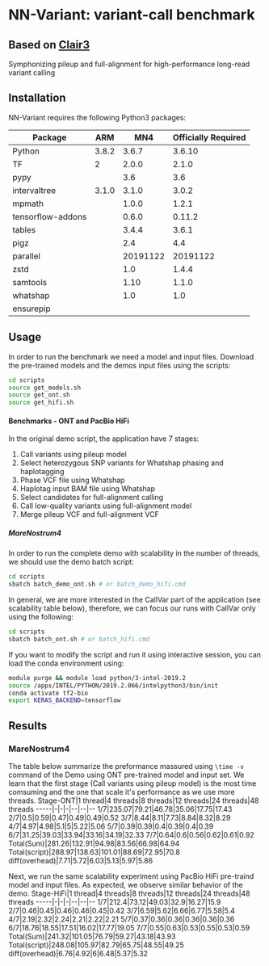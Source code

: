 # NN-Variant: variant-call benchmark 
## Based on [Clair3][Clair3]
Symphonizing pileup and full-alignment for high-performance long-read variant calling

## Installation

NN-Variant requires the following Python3 packages:

|Package|ARM|MN4|Officially Required|
|-------|--|-|-|
|Python|3.8.2|3.6.7|3.6.10|
|TF|2|2.0.0|2.1.0|
|pypy||3.6 |3.6|
|intervaltree|3.1.0|3.1.0|3.0.2|
|mpmath||1.0.0|1.2.1|
|tensorflow-addons||0.6.0|0.11.2|
|tables||3.4.4|3.6.1|
|pigz||2.4|4.4|
|parallel||20191122|20191122|
|zstd||1.0|1.4.4|
|samtools||1.10|1.1.0|
|whatshap||1.0|1.0|
|ensurepip||||

## Usage

In order to run the benchmark we need a model and input files.
Download the pre-trained models and the demos input files using the scripts:
```sh
cd scripts
source get_models.sh
source get_ont.sh
source get_hifi.sh
```

#### Benchmarks - ONT and PacBio HiFi
In the original demo script, the application have 7 stages:
1. Call variants using pileup model
2. Select heterozygous SNP variants for Whatshap phasing and haplotagging
3. Phase VCF file using Whatshap
4. Haplotag input BAM file using Whatshap
5. Select candidates for full-alignment calling
6. Call low-quality variants using full-alignment model
7. Merge pileup VCF and full-alignment VCF

##### **MareNostrum4** 
In order to run the complete demo with scalability in the number of threads, we should use the demo batch script:
```sh
cd scripts
sbatch batch_demo_ont.sh # or batch_demo_hifi.cmd
```

In general, we are more interested in the CallVar part of the application (see scalability table below), therefore, we can focus our runs with CallVar only using the following:
```sh
cd scripts
sbatch batch_ont.sh # or batch_hifi.cmd
```

If you want to modify the script and run it using interactive session, you can load the conda environment using:
```sh
module purge && module load python/3-intel-2019.2
source /apps/INTEL/PYTHON/2019.2.066/intelpython3/bin/init
conda activate tf2-bio
export KERAS_BACKEND=tensorflow
```
## Results
### MareNostrum4
The table below summarize the preformance massured using ```\time -v``` command of the Demo using ONT pre-trained model and input set.
We learn that the first stage (Call variants using pileup model) is the most time comsuming and the one that scale it's performance as we use more threads.
Stage-ONT|1 thread|4 threads|8 threads|12 threads|24 threads|48 threads
-----|-|-|-|--|--|--
1/7|235.07|79.21|46.78|35.06|17.75|17.43
2/7|0.5|0.59|0.47|0.49|0.49|0.52
3/7|8.44|8.11|7.73|8.84|8.32|8.29
4/7|4.97|4.98|5.1|5|5.22|5.06
5/7|0.39|0.39|0.4|0.39|0.4|0.39
6/7|31.25|39.03|33.94|33.16|34.19|32.33
7/7|0.64|0.6|0.56|0.62|0.61|0.92
Total(Sum)|281.26|132.91|94.98|83.56|66.98|64.94
Total(script)|288.97|138.63|101.01|88.69|72.95|70.8
diff(overhead)|7.71|5.72|6.03|5.13|5.97|5.86

Next, we run the same scalability experiment using PacBio HiFi pre-traind model and input files.
As expected, we observe similar behavior of the demo.
Stage-HiFi|1 thread|4 threads|8 threads|12 threads|24 threads|48 threads
-----|-|-|-|--|--|--
1/7|212.4|73.12|49.03|32.9|16.27|15.9
2/7|0.46|0.45|0.46|0.46|0.45|0.42
3/7|6.59|5.62|6.66|6.77|5.58|5.4
4/7|2.19|2.32|2.24|2.21|2.22|2.21
5/7|0.37|0.36|0.36|0.36|0.36|0.36
6/7|18.76|18.55|17.51|16.02|17.77|19.05
7/7|0.55|0.63|0.53|0.55|0.53|0.59
Total(Sum)|241.32|101.05|76.79|59.27|43.18|43.93
Total(script)|248.08|105.97|82.79|65.75|48.55|49.25
diff(overhead)|6.76|4.92|6|6.48|5.37|5.32

[//]: # ()

   [Clair3]: <https://github.com/HKU-BAL/Clair3>
 
